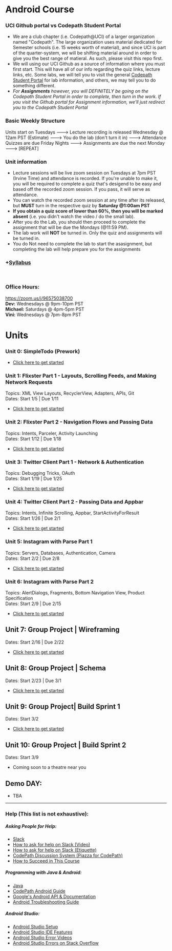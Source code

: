 # Android Course

### UCI Github portal vs Codepath Student Portal
- We are a club chapter (i.e. Codepath@UCI) of a larger organization named "Codepath". The large organization uses material dedicated for Semester schools (i.e. 15 weeks worth of material), and since UCI is part of the quarter-system, we will be shifting material around in order to give you the best range of matieral. As such, please visit this repo first.
- We will using our UCI Github as a source of information where you must first start. This will have all of our info regarding the quiz links, lecture links, etc. Some labs, we will tell you to visit the general [Codepath Student Portal](https://courses.codepath.com/courses/android_university/unit/1#!exercises) for lab information, and others, we may tell you to do something different.
- *For **Assignments** however, you will DEFINITELY be going on the Codepath Student Portal in order to complete, then turn in the work. If you visit the Github portal for Assignment information, we'll just redirect you to the Codepath Student Portal*

### Basic Weekly Structure 
Units start on Tuesdays ---> Lecture recording is released Wednesday @ 12am PST (Estimate) ---> You do the lab (don't turn it in) ---> Attendance Quizzes are due Friday Nights  ---> Assignments are due the next Monday ---> [REPEAT]

### Unit information
- Lecture sessions will be live zoom session on Tuesdays at 7pm PST (Irvine Time) and attendance is recorded. If you're unable to make it, you will be required to complete a quiz that's desigend to be easy and based off the recorded zoom session. If you pass, it will serve as attendance. 
- You can watch the recorded zoom session at any time after its released, but **MUST** turn in the respective quiz by **Saturday @1:00am PST**
- **If you obtain a quiz score of lower than 60%, then you will be marked absent** (i.e. you didn't watch the video / do the small lab). 
- After you do the Lab, you should then proceed to complete the assignment that will be due the Mondays (@11:59 PM). 
- The lab work will **NOT** be turned in. Only the quiz and assignments will be turned in.
- You do Not need to complete the lab to start the asasignment, but completing the lab will help prepare you for the assignments

### +[Syllabus](https://courses.codepath.org/snippets/android_university/syllabus)
<br>

### Office Hours:
https://zoom.us/j/96575038700<br>
**Dev:** Wednesdays @ 9pm-10pm PST<br>
**Michael:** Saturdays @ 4pm-5pm PST<br>
**Vini:** Wednesdays @ 7pm-8pm PST

# Units

### Unit 0: SimpleTodo (Prework)
* [Click here to get started](https://github.com/CodePath-at-UCI/android-course/tree/master/Unit0)

### Unit 1: Flixster Part 1 - Layouts, Scrolling Feeds, and Making Network Requests
Topics: XML View Layouts, RecyclerView, Adapters, APIs, Git<br>
Dates: Start 1/5 | Due 1/11
* [Click here to get started](https://github.com/CodePath-at-UCI/android-course/tree/master/Unit1)

### Unit 2: Flixster Part 2 - Navigation Flows and Passing Data
Topics: Intents, Parceler, Activity Launching<br>
Dates: Start 1/12 | Due 1/18
* [Click here to get started](https://github.com/CodePath-at-UCI/android-course/tree/master/Unit2)

### Unit 3: Twitter Client Part 1 - Network & Authentication
Topics: Debugging Tricks, OAuth<br>
Dates: Start 1/19 | Due 1/25
* [Click here to get started](https://github.com/CodePath-at-UCI/android-course/tree/master/Unit3)

### Unit 4: Twitter Client Part 2 - Passing Data and Appbar
Topics: Intents, Infinite Scrolling, Appbar, StartActivityForResult<br>
Dates: Start 1/26 | Due 2/1
* [Click here to get started](https://github.com/CodePath-at-UCI/android-course/tree/master/Unit4)

### Unit 5: Instagram with Parse Part 1
Topics: Servers, Databases, Authentication, Camera<br>
Dates: Start 2/2 | Due 2/8
* [Click here to get started](https://github.com/CodePath-at-UCI/android-course/tree/master/Unit5)

### Unit 6: Instagram with Parse Part 2 
Topics: AlertDialogs, Fragments, Bottom Navigation View, Product Specification<br>
Dates: Start 2/9 | Due 2/15
* [Click here to get started](https://github.com/CodePath-at-UCI/android-course/tree/master/Unit6)

## Unit 7: Group Project | Wireframing
Dates: Start 2/16 | Due 2/22
* [Click here to get started](https://github.com/CodePath-at-UCI/android-course/tree/master/Unit7)

## Unit 8: Group Project | Schema
Dates: Start 2/23 | Due 3/1
* [Click here to get started](https://github.com/CodePath-at-UCI/android-course/tree/master/Unit8)

## Unit 9: Group Project| Build Sprint 1
Dates: Start 3/2 
* [Click here to get started](https://github.com/CodePath-at-UCI/android-course/tree/master/Unit9)
 
## Unit 10: Group Project | Build Sprint 2
Dates: Start 3/9
* Coming soon to a theatre near you

## Demo DAY:
* TBA
---

### Help (This list is not exhaustive):
##### Asking People for Help:
- [Slack](https://codepath.slack.com/archives/G01HMLVATQV)
- [How to ask for help on Slack (Video)](https://youtu.be/6YysLdU86vU)
- [How to ask for help on Slack (Etiquette)](https://docs.google.com/document/d/14RUcn-kZoIVBV92ehvMvOjZUgRKqyxBBW-AaqFXsBM8/view)
- [CodePath Discussion System (Piazza for CodePath)](http://discussions.codepath.com/courses/android_university/questions)
- [How to Succeed in This Course](https://www.youtube.com/watch?v=5bc7ZC4Yl6Q&index=2&list=PLrT2tZ9JRrf56sJBCbOq67hYLOB-2eUOB)
##### Programming with Java & Android:
- [Java](https://github.com/codepath/android_guides/wiki/Beginning-Android-Resources#learning-to-program-with-java)
- [CodePath Android Guide](https://guides.codepath.org/android)
- [Google's Android API & Documentation](https://developer.android.com/)
- [Android Troubleshooting Guide](https://hackmd.io/@nesquena/rkO_BigjW?type=view)
##### Android Studio:
- [Android Studio Setup](https://courses.codepath.org/snippets/android_university/prework#heading-1-setup-android)
- [Android Studio IDE Features](https://hackmd.io/s/Bk9WxMaWV)
- [Android Studio Error Videos](https://www.youtube.com/results?search_query=Android+Studio+error)
- [Android Studio Errors on Stack Overflow](https://stackoverflow.com/search?q=Android+Studio)
